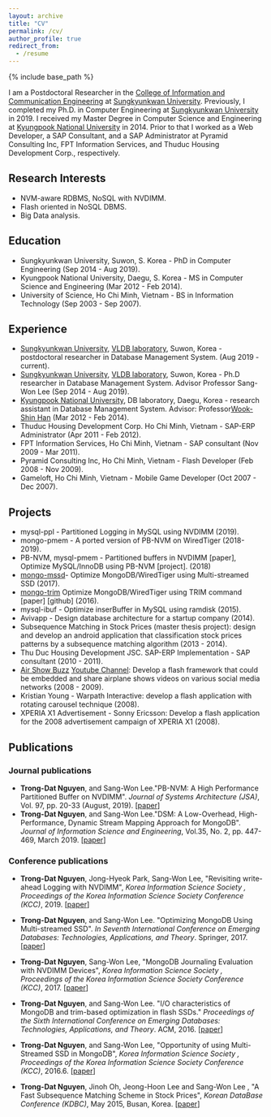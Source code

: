```yaml
---
layout: archive
title: "CV"
permalink: /cv/
author_profile: true
redirect_from:
  - /resume
---
```


{% include base_path %}

I am a Postdoctoral Researcher in the [College of Information and Communication Engineering](http://icc.skku.ac.kr/ice/eng/) at [Sungkyunkwan University](http://skku.edu/). Previously, I completed my Ph.D. in Computer Engineering at  [Sungkyunkwan University](http://skku.edu/) in 2019. I received my Master Degree in Computer Science and Engineering at [Kyungpook National University](https://en.knu.ac.kr/main/main.htm) in 2014. Prior to that I worked as a Web Developer, a SAP Consultant, and a SAP Administrator at Pyramid Consulting Inc, FPT Information Services, and Thuduc Housing Development Corp., respectively.

## Research Interests
- NVM-aware RDBMS, NoSQL with NVDIMM.
- Flash oriented in NoSQL DBMS.
- Big Data analysis.

## Education
- Sungkyunkwan University, Suwon, S. Korea - PhD in Computer Engineering  (Sep 2014 - Aug 2019).
- Kyungpook National University, Daegu, S. Korea  - MS in Computer Science and Engineering (Mar 2012 - Feb 2014).
- University of Science, Ho Chi Minh, Vietnam - BS in Information Technology (Sep 2003 - Sep 2007).

## Experience
- [Sungkyunkwan University](http://skku.edu/), [VLDB laboratory](http://flashsql.skku.ac.kr/), Suwon, Korea - postdoctoral researcher in Database Management System. (Aug 2019 - current).
- [Sungkyunkwan University](http://skku.edu/), [VLDB laboratory](http://flashsql.skku.ac.kr/), Suwon, Korea - Ph.D researcher in Database Management System. Advisor Professor Sang-Won Lee (Sep 2014 - Aug 2019).
- [Kyungpook National University](https://en.knu.ac.kr/main/main.htm), DB laboratory, Daegu, Korea  - research assistant in Database Management System. Advisor: Professor[Wook-Shin Han](https://sites.google.com/a/dblab.postech.ac.kr/postechdblab/home/people/professor-1) (Mar 2012 - Feb 2014).
- Thuduc Housing Development Corp. Ho Chi Minh, Vietnam  - SAP-ERP Administrator (Apr 2011 - Feb 2012).
- FPT Information Services, Ho Chi Minh, Vietnam  - SAP consultant (Nov 2009 - Mar 2011).
- Pyramid Consulting Inc, Ho Chi Minh, Vietnam - Flash Developer (Feb 2008 - Nov 2009).
- Gameloft, Ho Chi Minh, Vietnam - Mobile Game Developer (Oct 2007 - Dec 2007).

## Projects
- mysql-ppl - Partitioned Logging in MySQL using NVDIMM (2019).
- mongo-pmem - A ported version of PB-NVM on WiredTiger (2018-2019).
- PB-NVM, mysql-pmem - Partitioned buffers in NVDIMM [paper], Optimize MySQL/InnoDB using PB-NVM [project]. (2018)
- [mongo-mssd](https://github.com/FlashSQL/mongo-mssd)- Optimize MongoDB/WiredTiger using Multi-streamed SSD (2017).
- [mongo-trim](https://github.com/FlashSQL/mongo-trim) Optimize MongoDB/WiredTiger using TRIM command [paper] [github] (2016).
- mysql-ibuf - Optimize inserBuffer in MySQL using ramdisk (2015).
- Avivapp  - Design database architecture for a startup company (2014).
- Subsequence Matching in Stock Prices (master thesis project): design and develop an android application that classification stock prices patterns by a subsequence matching algorithm (2013 - 2014).
- Thu Duc Housing Development JSC. SAP-ERP Implementation  - SAP consultant (2010 - 2011).
- [Air Show Buzz](https://en.wikipedia.org/wiki/ASB.tv) [Youtube Channel](https://www.youtube.com/user/ASBTVchannel): Develop a flash framework that could be embedded and share airplane shows videos on various social media networks (2008 - 2009).
- Kristian Young - Warpath Interactive: develop a flash application with rotating carousel technique (2008).
- XPERIA X1 Advertisement  - Sonny Ericsson: Develop a flash application for the 2008 advertisement campaign of XPERIA X1 (2008).

## Publications
### Journal publications
- **Trong-Dat Nguyen**, and Sang-Won Lee."PB-NVM: A High Performance Partitioned Buffer on NVDIMM". *Journal of Systems Architecture (JSA)*, Vol. 97, pp. 20-33 (August, 2019). [[paper](https://www.sciencedirect.com/science/article/pii/S1383762118303102?via%3Dihub#b1)]
- **Trong-Dat Nguyen**, and Sang-Won Lee."DSM: A Low-Overhead, High-Performance, Dynamic Stream Mapping Approach for MongoDB". *Journal of Information Science and Engineering*, Vol.35, No. 2, pp. 447-469, March 2019. [[paper](http://jise.iis.sinica.edu.tw/JISESearch/pages/View/PaperView.jsf?keyId=167_2231)]

### Conference publications
- **Trong-Dat Nguyen**, Jong-Hyeok Park, Sang-Won Lee, "Revisiting write-ahead Logging with NVDIMM", *Korea Information Science Society , Proceedings of the Korea Information Science Society Conference  (KCC)*, 2019. [[paper](https://www.researchgate.net/profile/Trong_Dat_Nguyen/publication/336550336_Revisiting_write-ahead_logging_with_NVDIMM/links/5da524bfa6fdcc8fc3528a09/Revisiting-write-ahead-logging-with-NVDIMM.pdf)]

- **Trong-Dat Nguyen**, and Sang-Won Lee. "Optimizing MongoDB Using Multi-streamed SSD". *In Seventh International Conference on Emerging Databases: Technologies, Applications, and Theory*. Springer, 2017. [[paper](https://link.springer.com/chapter/10.1007/978-981-10-6520-0_1)]
- **Trong-Dat Nguyen**, Sang-Won Lee, "MongoDB Journaling Evaluation with NVDIMM Devices", *Korea Information Science Society , Proceedings of the Korea Information Science Society Conference  (KCC)*, 2017. [[paper](http://www.dbpia.co.kr/Journal/PDFViewNew?id=NODE07207175)]
- **Trong-Dat Nguyen**, and Sang-Won Lee. "I/O characteristics of MongoDB and trim-based optimization in flash SSDs." *Proceedings of the Sixth International Conference on Emerging Databases: Technologies, Applications, and Theory*. ACM, 2016. [[paper](http://dl.acm.org/citation.cfm?id=3007844)]
- **Trong-Dat Nguyen**, and Sang-Won Lee, "Opportunity of using Multi-Streamed SSD in MongoDB", *Korea Information Science Society , Proceedings of the Korea Information Science Society Conference  (KCC)*, 2016.6. [[paper](http://www.dbpia.co.kr/Journal/ArticleDetail/NODE07018146)]
- **Trong-Dat Nguyen**, Jinoh Oh, Jeong-Hoon Lee and Sang-Won Lee , "A Fast Subsequence Matching Scheme in Stock Prices", *Korean DataBase Conference (KDBC)*,  May 2015, Busan, Korea. [[paper](http://dbsociety.or.kr/kdbc2015/kdbc_conf.html)]

